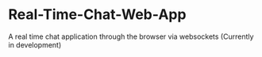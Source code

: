 # Real-Time-Chat-Web-App
A real time chat application through the browser via websockets (Currently in development)
